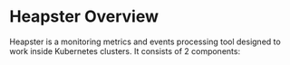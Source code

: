 Heapster Overview
===================

Heapster is a monitoring metrics and events processing tool designed to work inside Kubernetes clusters. It consists of 2 components: